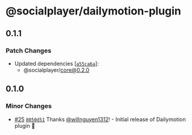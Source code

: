 # @socialplayer/dailymotion-plugin

## 0.1.1

### Patch Changes

- Updated dependencies
  [[`a55ca6a`](https://github.com/willnguyen1312/socialplayer/commit/a55ca6a346424299ae2e361f2d8106cfa763cc51)]:
  - @socialplayer/core@0.2.0

## 0.1.0

### Minor Changes

- [#25](https://github.com/willnguyen1312/socialplayer/pull/25)
  [`8050d51`](https://github.com/willnguyen1312/socialplayer/commit/8050d512256add77d1270d1229ea6ea3c17d78f4) Thanks
  [@willnguyen1312](https://github.com/willnguyen1312)! - Initial release of Dailymotion plugin 💞
